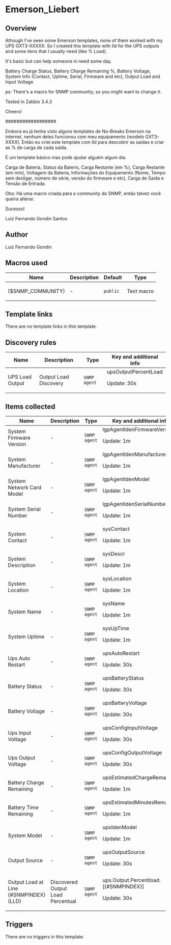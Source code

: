 # Emerson_Liebert

## Overview

Athough I've seen some Emerson templates, none of them worked with my UPS GXT3-XXXXX. So I created this template with lld for the UPS outputs and some itens that I usually need (like % Load).


It's basic but can help someone in need some day.


Battery Charge Status, Battery Charge Remaining %, Battery Voltage, System Info (Contact, Uptime, Serial, Firmware and etc), Output Load and Input Voltage


ps: There's a macro for SNMP community, so you might want to change it.


Tested in Zabbix 3.4.3


 


Cheers!


 


##################


 


Embora eu já tenha visto alguns templates de No-Breaks Emerson na internet, nenhum deles funcionou com meu equipamento (modelo GXT3-XXXX). Então eu criei este template com lld para descobrir as saidas e criar as % de carga de cada saída.


É um template básico mas pode ajudar alguém algum dia.


Carga de Bateria, Status da Bateris, Carga Restante (em %), Carga Restante (em min), Voltagem da Bateria, Informações do Equipamento (Nome, Tempo sem desligar, número de série, versão do firmware e etc), Carga de Saida e Tensão de Entrada.


Obs: Há uma macro criada para a community do SNMP, então talvez você queira alterar.


 


Sucesso!


 Luiz Fernando Gondin Santos



## Author

Luiz Fernando Gondin

## Macros used

|Name|Description|Default|Type|
|----|-----------|-------|----|
|{$SNMP_COMMUNITY}|<p>-</p>|`public`|Text macro|
## Template links

There are no template links in this template.

## Discovery rules

|Name|Description|Type|Key and additional info|
|----|-----------|----|----|
|UPS Load Output|<p>Output Load Discovery</p>|`SNMP agent`|upsOutputPercentLoad<p>Update: 30s</p>|
## Items collected

|Name|Description|Type|Key and additional info|
|----|-----------|----|----|
|System Firmware Version|<p>-</p>|`SNMP agent`|lgpAgentIdenFirmwareVersion<p>Update: 1m</p>|
|System Manufacturer|<p>-</p>|`SNMP agent`|lgpAgentIdenManufacturer<p>Update: 1m</p>|
|System Network Card Model|<p>-</p>|`SNMP agent`|lgpAgentIdenModel<p>Update: 1m</p>|
|System Serial Number|<p>-</p>|`SNMP agent`|lgpAgentIdenSerialNumber<p>Update: 1m</p>|
|System Contact|<p>-</p>|`SNMP agent`|sysContact<p>Update: 1m</p>|
|System Description|<p>-</p>|`SNMP agent`|sysDescr<p>Update: 1m</p>|
|System Location|<p>-</p>|`SNMP agent`|sysLocation<p>Update: 1m</p>|
|System Name|<p>-</p>|`SNMP agent`|sysName<p>Update: 1m</p>|
|System Uptime|<p>-</p>|`SNMP agent`|sysUpTime<p>Update: 1m</p>|
|Ups Auto Restart|<p>-</p>|`SNMP agent`|upsAutoRestart<p>Update: 30s</p>|
|Battery Status|<p>-</p>|`SNMP agent`|upsBatteryStatus<p>Update: 30s</p>|
|Battery Voltage|<p>-</p>|`SNMP agent`|upsBatteryVoltage<p>Update: 30s</p>|
|Ups Input Voltage|<p>-</p>|`SNMP agent`|upsConfigInputVoltage<p>Update: 30s</p>|
|Ups Output Voltage|<p>-</p>|`SNMP agent`|upsConfigOutputVoltage<p>Update: 30s</p>|
|Battery Charge Remaining|<p>-</p>|`SNMP agent`|upsEstimatedChargeRemaining<p>Update: 1m</p>|
|Battery Time Remaining|<p>-</p>|`SNMP agent`|upsEstimatedMinutesRemaining<p>Update: 1m</p>|
|System Model|<p>-</p>|`SNMP agent`|upsIdenModel<p>Update: 1m</p>|
|Output Source|<p>-</p>|`SNMP agent`|upsOutputSource<p>Update: 30s</p>|
|Output Load at Line {#SNMPINDEX} (LLD)|<p>Discovered Output Load Percentual</p>|`SNMP agent`|ups.Output.Percentload.[{#SNMPINDEX}]<p>Update: 30s</p>|
## Triggers

There are no triggers in this template.

